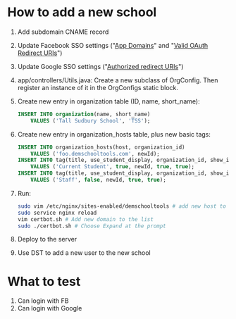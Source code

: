 # How to add a new school

1. Add subdomain CNAME record
1. Update Facebook SSO settings ("[App Domains](https://developers.facebook.com/apps/306846672797935/settings/basic/)" and "[Valid OAuth Redirect URIs](https://developers.facebook.com/apps/306846672797935/fb-login/settings/)")
1. Update Google SSO settings ("[Authorized redirect URIs](https://console.cloud.google.com/auth/clients/477883553858.apps.googleusercontent.com?project=api-project-477883553858)")
1. app/controllers/Utils.java: Create a new subclass of OrgConfig. Then register an instance of it in the OrgConfigs static block.
1. Create new entry in organization table (ID, name, short_name):

    ```sql
    INSERT INTO organization(name, short_name)
        VALUES ('Tall Sudbury School', 'TSS');
    ```

1. Create new entry in organization_hosts table, plus new basic tags:

    ```sql
    INSERT INTO organization_hosts(host, organization_id)
        VALUES ('foo.demschooltools.com', newId);
    INSERT INTO tag(title, use_student_display, organization_id, show_in_jc, show_in_attendance)
        VALUES ('Current Student', true, newId, true, true);
    INSERT INTO tag(title, use_student_display, organization_id, show_in_jc, show_in_attendance)
        VALUES ('Staff', false, newId, true, true);
    ```

1. Run:

    ```sh
    sudo vim /etc/nginx/sites-enabled/demschooltools # add new host to http and https configs
    sudo service nginx reload
    vim certbot.sh # Add new domain to the list
    sudo ./certbot.sh # Choose Expand at the prompt
    ```

1. Deploy to the server
1. Use DST to add a new user to the new school

# What to test

1. Can login with FB
1. Can login with Google
